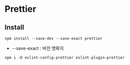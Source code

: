 # Prettier

## Install
```
npm install --save-dev --save-exact prettier
```
- --save-exact : 버전 명확히

```
npm i -D eslint-config-prettier eslint-plugin-prettier
```
